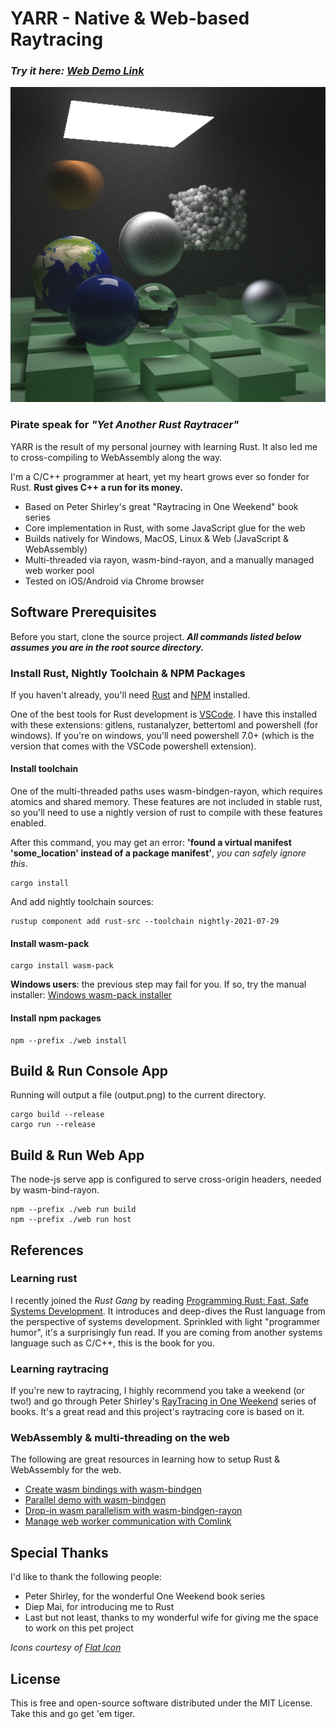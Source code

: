 # YARR - Native & Web-based Raytracing

### _Try it here: [Web Demo Link](https://khoifish.github.io/)_

<img src="images/final2_512x512_10000_samples.png" alt="YARR - Yet Another Rust Raytracer" />

### Pirate speak for ___"Yet Another Rust Raytracer"___

YARR is the result of my personal journey with learning Rust. It also led me to cross-compiling to WebAssembly along the way.

I'm a C/C++ programmer at heart, yet my heart grows ever so fonder for Rust. **Rust gives C++ a run for its money.**

- Based on Peter Shirley's great "Raytracing in One Weekend" book series
- Core implementation in Rust, with some JavaScript glue for the web
- Builds natively for Windows, MacOS, Linux & Web (JavaScript & WebAssembly)
- Multi-threaded via rayon, wasm-bind-rayon, and a manually managed web worker pool
- Tested on iOS/Android via Chrome browser

## Software Prerequisites

Before you start, clone the source project. __*All commands listed below assumes you are in the root source directory.*__

### Install Rust, Nightly Toolchain & NPM Packages
If you haven't already, you'll need [Rust](https://www.rust-lang.org/tools/install) and [NPM](https://nodejs.org/en/download/) installed.

One of the best tools for Rust development is [VSCode](https://code.visualstudio.com/). I have this installed with these extensions: gitlens, rustanalyzer, bettertoml and powershell (for windows). If you're on windows, you'll need powershell 7.0+ (which is the version that comes with the VSCode powershell extension).

#### Install toolchain
One of the multi-threaded paths uses wasm-bindgen-rayon, which requires atomics and shared memory. These features are not included in stable rust, so you'll need to use a nightly version of rust to compile with these features enabled. 

After this command, you may get an error: __'found a virtual manifest 'some_location' instead of a package manifest'__, _you can safely ignore this_.
```console
cargo install
```

And add nightly toolchain sources:
```console
rustup component add rust-src --toolchain nightly-2021-07-29
```

#### Install wasm-pack
```console
cargo install wasm-pack
```
__Windows users__: the previous step may fail for you. If so, try the manual installer: [Windows wasm-pack installer](https://rustwasm.github.io/wasm-pack/installer/)


#### Install npm packages
```console
npm --prefix ./web install
```

## Build & Run Console App
Running will output a file (output.png) to the current directory.
```console
cargo build --release
cargo run --release
```

## Build & Run Web App
The node-js serve app is configured to serve cross-origin headers, needed by wasm-bind-rayon.
```console
npm --prefix ./web run build
npm --prefix ./web run host
```

## References
### Learning rust
I recently joined the _Rust Gang_ by reading [Programming Rust: Fast, Safe Systems Development](https://www.amazon.com/Programming-Rust-Fast-Systems-Development/dp/1492052590). It introduces and deep-dives the Rust language from the perspective of systems development. Sprinkled with light "programmer humor", it's a surprisingly fun read. If you are coming from another systems language such as C/C++, this is the book for you.

### Learning raytracing
If you're new to raytracing, I highly recommend you take a weekend (or two!) and go through Peter Shirley's [RayTracing in One Weekend](https://raytracing.github.io/books/RayTracingInOneWeekend.html) series of books. It's a great read and this project's raytracing core is based on it.

### WebAssembly & multi-threading on the web
The following are great resources in learning how to setup Rust & WebAssembly for the web.

* [Create wasm bindings with wasm-bindgen](https://rustwasm.github.io/docs/wasm-bindgen/introduction.html)
* [Parallel demo with wasm-bindgen](https://github.com/rustwasm/wasm-bindgen/tree/main/examples/raytrace-parallel)
* [Drop-in wasm parallelism with wasm-bindgen-rayon](https://github.com/GoogleChromeLabs/wasm-bindgen-rayon)
* [Manage web worker communication with Comlink](https://github.com/GoogleChromeLabs/comlink)

## Special Thanks
I'd like to thank the following people:
* Peter Shirley, for the wonderful One Weekend book series
* Diep Mai, for introducing me to Rust
* Last but not least, thanks to my wonderful wife for giving me the space to work on this pet project

_Icons courtesy of [Flat Icon](https://www.flaticon.com/)_

## License
This is free and open-source software distributed under the MIT License. Take this and go get 'em tiger.
